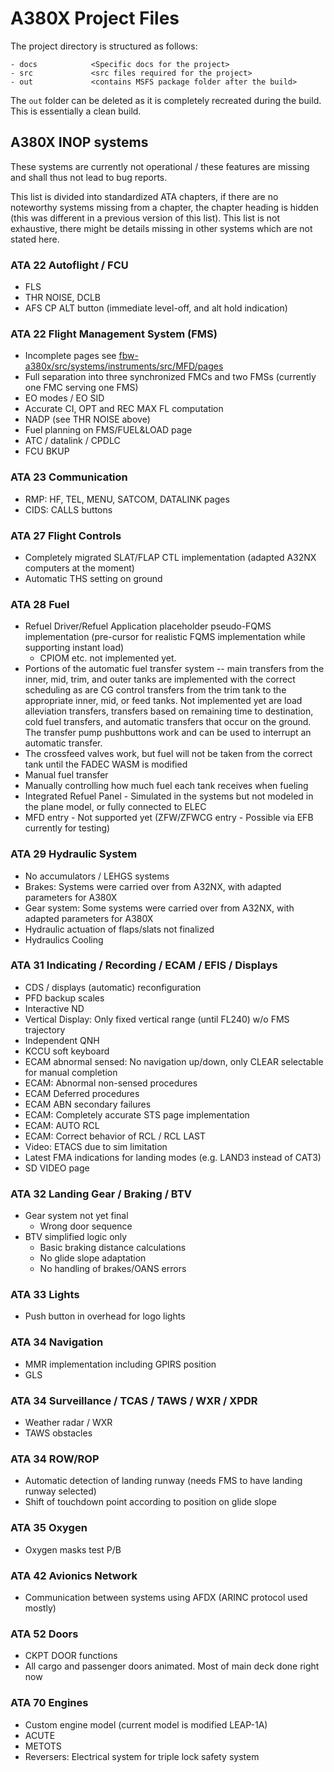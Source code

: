 # A380X Project Files

The project directory is structured as follows:

```text
- docs            <Specific docs for the project>
- src             <src files required for the project>
- out             <contains MSFS package folder after the build>
```

The `out` folder can be deleted as it is completely recreated during the build.
This is essentially a clean build.

## A380X INOP systems

These systems are currently not operational / these features are missing and shall thus not lead to bug reports.

This list is divided into standardized ATA chapters, if there are no noteworthy systems missing from a chapter, the chapter heading is hidden (this was different in a previous version of this list). This list is not exhaustive, there might be details missing in other systems which are not stated here.

<!-- ### ATA 20 Aircraft General / Exterior 3D Model -->

<!-- ### ATA 21 Air Con / Pressurization / Ventilation -->

<!-- ### ATA 22 Flight Envelope -->

### ATA 22 Autoflight / FCU

- FLS
- THR NOISE, DCLB
- AFS CP ALT button (immediate level-off, and alt hold indication)

### ATA 22 Flight Management System (FMS)

- Incomplete pages see [fbw-a380x/src/systems/instruments/src/MFD/pages](https://github.com/flybywiresim/aircraft/tree/master/fbw-a380x/src/systems/instruments/src/MFD/pages)
- Full separation into three synchronized FMCs and two FMSs (currently one FMC serving one FMS)
- EO modes / EO SID
- Accurate CI, OPT and REC MAX FL computation
- NADP (see THR NOISE above)
- Fuel planning on FMS/FUEL&LOAD page
- ATC / datalink / CPDLC
- FCU BKUP

### ATA 23 Communication

- RMP: HF, TEL, MENU, SATCOM, DATALINK pages
- CIDS: CALLS buttons

<!-- ### ATA 24 Electrical -->

<!-- ### ATA 25 Equipment / Cockpit 3D Model -->

<!-- ### ATA 26 Fire and Smoke Protection -->

### ATA 27 Flight Controls

- Completely migrated SLAT/FLAP CTL implementation (adapted A32NX computers at the moment)
- Automatic THS setting on ground

### ATA 28 Fuel

- Refuel Driver/Refuel Application placeholder pseudo-FQMS implementation (pre-cursor for realistic FQMS implementation while supporting instant load)
  - CPIOM etc. not implemented yet.
- Portions of the automatic fuel transfer system -- main transfers from the inner, mid, trim, and outer tanks are implemented with the correct scheduling as are CG control transfers from the trim tank to the appropriate inner, mid, or feed tanks. Not implemented yet are load alleviation transfers, transfers based on remaining time to destination, cold fuel transfers, and automatic transfers
  that occur on the ground. The transfer pump pushbuttons work and can be used to interrupt an automatic transfer.
- The crossfeed valves work, but fuel will not be taken from the correct tank until the FADEC WASM is modified
- Manual fuel transfer
- Manually controlling how much fuel each tank receives when fueling
- Integrated Refuel Panel - Simulated in the systems but not modeled in the plane model, or fully connected to ELEC
- MFD entry - Not supported yet (ZFW/ZFWCG entry - Possible via EFB currently for testing)

### ATA 29 Hydraulic System

- No accumulators / LEHGS systems
- Brakes: Systems were carried over from A32NX, with adapted parameters for A380X
- Gear system: Some systems were carried over from A32NX, with adapted parameters for A380X
- Hydraulic actuation of flaps/slats not finalized
- Hydraulics Cooling

<!-- ### ATA 30 Ice and Rain Protection -->

### ATA 31 Indicating / Recording / ECAM / EFIS / Displays

- CDS / displays (automatic) reconfiguration
- PFD backup scales
- Interactive ND
- Vertical Display: Only fixed vertical range (until FL240) w/o FMS trajectory
- Independent QNH
- KCCU soft keyboard
- ECAM abnormal sensed: No navigation up/down, only CLEAR selectable for manual completion
- ECAM: Abnormal non-sensed procedures
- ECAM Deferred procedures
- ECAM ABN secondary failures
- ECAM: Completely accurate STS page implementation
- ECAM: AUTO RCL
- ECAM: Correct behavior of RCL / RCL LAST
- Video: ETACS due to sim limitation
- Latest FMA indications for landing modes (e.g. LAND3 instead of CAT3)
- SD VIDEO page

### ATA 32 Landing Gear / Braking / BTV

- Gear system not yet final
  - Wrong door sequence
- BTV simplified logic only
  - Basic braking distance calculations
  - No glide slope adaptation
  - No handling of brakes/OANS errors

### ATA 33 Lights

- Push button in overhead for logo lights

### ATA 34 Navigation

- MMR implementation including GPIRS position
- GLS

### ATA 34 Surveillance / TCAS / TAWS / WXR / XPDR

- Weather radar / WXR
- TAWS obstacles

### ATA 34 ROW/ROP

- Automatic detection of landing runway (needs FMS to have landing runway selected)
- Shift of touchdown point according to position on glide slope

### ATA 35 Oxygen

- Oxygen masks test P/B

<!-- ### ATA 36 Bleed Air -->

### ATA 42 Avionics Network

- Communication between systems using AFDX (ARINC protocol used mostly)

<!-- ### ATA 49 APU -->

### ATA 52 Doors

- CKPT DOOR functions
- All cargo and passenger doors animated. Most of main deck done right now

### ATA 70 Engines

- Custom engine model (current model is modified LEAP-1A)
- ACUTE
- METOTS
- Reversers: Electrical system for triple lock safety system

<!-- ### Misc / Sim specifics -->
